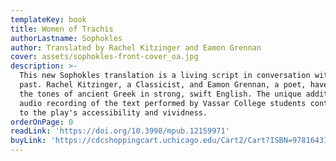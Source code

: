 ```yaml
---
templateKey: book
title: Women of Trachis
authorLastname: Sophokles
author: Translated by Rachel Kitzinger and Eamon Grennan
cover: assets/sophokles-front-cover_oa.jpg
description: >-
  This new Sophokles translation is a living script in conversation with the
  past. Rachel Kitzinger, a Classicist, and Eamon Grennan, a poet, have captured
  the tones of ancient Greek in strong, swift English. The unique addition of an
  audio recording of the text performed by Vassar College students contributes
  to the play's accessibility and vividness.
orderOnPage: 0
readLink: 'https://doi.org/10.3998/mpub.12159971'
buyLink: 'https://cdcshoppingcart.uchicago.edu/Cart2/Cart?ISBN=9781643150307&PRESS=lever'
---
```

